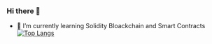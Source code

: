 ### Hi there 👋

<!--
**ChangappaMA/ChangappaMA** is a ✨ _special_ ✨ repository because its `README.md` (this file) appears on your GitHub profile.

Here are some ideas to get you started:

- 🔭 I’m currently working on ...
- 🌱 I’m currently learning ...
- 👯 I’m looking to collaborate on ...
- 🤔 I’m looking for help with ...
- 💬 Ask me about ...
- 📫 How to reach me: ...
- 😄 Pronouns: ...
- ⚡ Fun fact: ...
-->
- 🌱 I’m currently learning Solidity Bloackchain and Smart Contracts
[![Top Langs](https://github-readme-stats.vercel.app/api/top-langs/?username=ChangappaMA&layout=compact&theme=gotham&langs_count=10&show_icons=true)](https://github.com/ChangappaMA/github-readme-stats)

